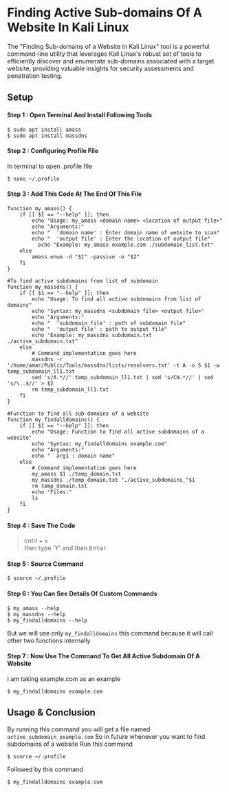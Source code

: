 # Finding Active Sub-domains Of A Website In Kali Linux
The "Finding Sub-domains of a Website in Kali Linux" tool is a powerful command-line utility that leverages Kali Linux's robust set of tools to efficiently discover and enumerate sub-domains associated with a target website, providing valuable insights for security assessments and penetration testing.
## Setup
#### Step 1 : Open Terminal And Install Following Tools
```
$ sudo apt install amass
$ sudo apt install massdns
```

#### Step 2 : Configuring Profile File
In terminal to open .profile file
```
$ nano ~/.profile
```
#### Step 3 : Add This Code At The End Of This File
```
function my_amass() {
    if [[ $1 == "--help" ]]; then
        echo "Usage: my_amass <domain name> <location of output file>"
        echo "Arguments:"
        echo "  'domain name' : Enter domain name of website to scan"
        echo "  'output file' : Enter the location of output file"
	      echo "Example: my_amass example.com ./subdomain_list.txt"
    else
        amass enum -d "$1" -passive -o "$2"
    fi
}

#To find active subdomains from list of subdomain
function my_massdns() {
    if [[ $1 == "--help" ]]; then
        echo "Usage: To find all active subdomains from list of domains"
        echo "Syntax: my_massdns <subdomain file> <output file>"
        echo "Arguments:"
        echo "  'subdomain file' : path of subdomain file"
        echo "  'output file' : path to output file"
      	echo "Example: my_massdns subdomain.txt ./active_subdomain.txt"
    else
        # Command implementation goes here
        massdns -r '/home/amar/Public/Tools/massdns/lists/resolvers.txt' -t A -o S $1 -w temp_subdomain_ll1.txt
        sed 's/A.*//' temp_subdomain_ll1.txt | sed 's/CN.*//' | sed 's/\..$//' > $2
        rm temp_subdomain_ll1.txt
    fi
}

#Function to find all sub-domains of a website
function my_findalldomains() {
    if [[ $1 == "--help" ]]; then
        echo "Usage: Function to find all active subdomains of a website"
        echo "Syntax: my_findalldomains example.com" 
        echo "Arguments:"
        echo "  arg1 : domain name"
    else
        # Command implementation goes here
        my_amass $1 ./temp_domain.txt
        my_massdns ./temp_domain.txt "./active_subdomains_"$1
        rm temp_domain.txt
        echo "Files:"
        ls
    fi
}
```
#### Step 4 : Save The Code
> cntrl + x <br/>
> then type 'Y' and then <kbd>Enter</kbd>

#### Step 5 : Source Command
```
$ source ~/.profile
```
#### Step 6 : You Can See Details Of Custom Commands
```
$ my_amass --help
$ my_massdns --help
$ my_findalldomains --help
```
But we will use only ```my_findalldomains``` this command because it will call other two functions internally

#### Step 7 : Now Use The Command To Get All Active Subdomain Of A Website
I am taking example.com as an example
```
$ my_findalldomains example.com
```
## Usage & Conclusion
By running this command you will get a file named ```active_subdomain_example.com```
So in future whenever you want to find subdomains of a website
Run this command
```
$ source ~/.profile
```
Followed by this command
```
$ my_findalldomains example.com
```
